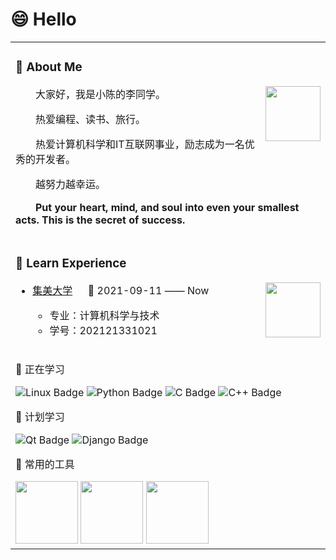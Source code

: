 
# 😄 Hello
<table>
<tr><td>

<!-- About me 关于我 -->
### 🤺 About Me

<img align="right" width="88" src="https://cdn.jsdelivr.net/gh/sun0225SUN/sun0225SUN/assets/images/technologist.png" />

<p>&emsp;&emsp;大家好，我是小陈的李同学。</p>
<p>&emsp;&emsp;热爱编程、读书、旅行。</p>
<p>&emsp;&emsp;热爱计算机科学和IT互联网事业，励志成为一名优秀的开发者。</p>
<p>&emsp;&emsp;越努力越幸运。</p>
<p><strong>&emsp;&emsp;Put your heart, mind, and soul into even your smallest acts. This is the secret of success.</strong></p>
</td></tr>

<tr><td>
  
### 🏢 Learn Experience
<img align="right" width="88" src="https://upload.wikimedia.org/wikipedia/zh/thumb/2/2f/Jimei_University_logo.svg/1920px-Jimei_University_logo.svg.png"/>

- [集美大学](https://www.jmu.edu.cn/) &emsp; 📌 2021-09-11 —— Now
  
  - 专业：计算机科学与技术
  - 学号：202121331021

</td>
</tr>


<tr><td>
  
<!--  skill badge 技能徽章 -->
💪 正在学习

![Linux Badge](https://img.shields.io/badge/Linux-FCC624?logo=linux&logoColor=000&style=flat)
![Python Badge](https://img.shields.io/badge/Python-3776AB?logo=python&logoColor=fff&style=flat)
![C Badge](https://img.shields.io/badge/C-A8B9CC?logo=c&logoColor=fff&style=flat)
![C++ Badge](https://img.shields.io/badge/C%2B%2B-00599C?logo=cplusplus&logoColor=fff&style=flat)

🧠 计划学习

![Qt Badge](https://img.shields.io/badge/Qt-41CD52?logo=qt&logoColor=fff&style=flat)
![Django Badge](https://img.shields.io/badge/Django-092E20?logo=django&logoColor=fff&style=flat)

🧰 常用的工具

<img height="100" width="100" src="https://cdn.jsdelivr.net/gh/sun0225SUN/sun0225SUN/assets/images/python.webp">
<img height="100" width="100" src="https://cdn.jsdelivr.net/gh/sun0225SUN/sun0225SUN/assets/images/vscode.webp">
<img height="100" width="100" src="https://cdn.jsdelivr.net/gh/sun0225SUN/sun0225SUN/assets/images/github.webp">

</td>
</tr>
</table>


